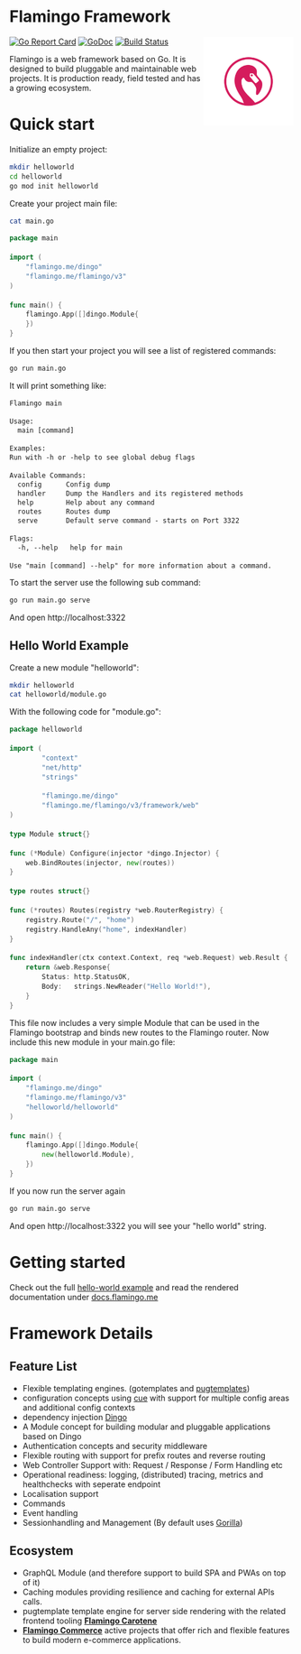 
# Flamingo Framework

<img align="right" width="159px" src="https://raw.githubusercontent.com/i-love-flamingo/flamingo/master/docs/assets/flamingo-logo-only-pink-on-white.png">


[![Go Report Card](https://goreportcard.com/badge/github.com/i-love-flamingo/flamingo)](https://goreportcard.com/report/github.com/i-love-flamingo/flamingo) [![GoDoc](https://godoc.org/github.com/i-love-flamingo/flamingo?status.svg)](https://godoc.org/github.com/i-love-flamingo/flamingo) [![Build Status](https://travis-ci.org/i-love-flamingo/flamingo.svg)](https://travis-ci.org/i-love-flamingo/flamingo)


Flamingo is a web framework based on Go. It is designed to build pluggable and maintainable web projects.
It is production ready, field tested and has a growing ecosystem.


# Quick start

Initialize an empty project:

```bash
mkdir helloworld
cd helloworld
go mod init helloworld
```

Create your project main file:

```bash
cat main.go
``` 

```go
package main

import (
	"flamingo.me/dingo"
	"flamingo.me/flamingo/v3"
)

func main() {
	flamingo.App([]dingo.Module{
	})
}
```

If you then start your project you will see a list of registered commands:
```bash
go run main.go
``` 

It will print something like:
```
Flamingo main

Usage:
  main [command]

Examples:
Run with -h or -help to see global debug flags

Available Commands:
  config      Config dump
  handler     Dump the Handlers and its registered methods
  help        Help about any command
  routes      Routes dump
  serve       Default serve command - starts on Port 3322

Flags:
  -h, --help   help for main

Use "main [command] --help" for more information about a command.
```

To start the server use the following sub command:

```bash
go run main.go serve
``` 

And open http://localhost:3322

## Hello World Example

Create a new module "helloworld":


```bash
mkdir helloworld
cat helloworld/module.go
``` 

With the following code for "module.go":

```go
package helloworld

import (
    	"context"
    	"net/http"
    	"strings"
    
    	"flamingo.me/dingo"
    	"flamingo.me/flamingo/v3/framework/web"
)

type Module struct{}

func (*Module) Configure(injector *dingo.Injector) {
	web.BindRoutes(injector, new(routes))
}

type routes struct{}

func (*routes) Routes(registry *web.RouterRegistry) {
	registry.Route("/", "home")
	registry.HandleAny("home", indexHandler)
}

func indexHandler(ctx context.Context, req *web.Request) web.Result {
	return &web.Response{
		Status: http.StatusOK,
		Body:   strings.NewReader("Hello World!"),
	}
}
```

This file now includes a very simple Module that can be used in the Flamingo bootstrap and binds new routes to the Flamingo router.
Now include this new module in your main.go file:

```go
package main

import (
	"flamingo.me/dingo"
	"flamingo.me/flamingo/v3"
	"helloworld/helloworld"
)

func main() {
	flamingo.App([]dingo.Module{
        new(helloworld.Module),
	})
}
```

If you now run the server again 

```bash
go run main.go serve
``` 

And open http://localhost:3322 you will see your "hello world" string.



# Getting started

Check out the full [hello-world example](https://github.com/i-love-flamingo/example-helloworld)
and read the rendered documentation under [docs.flamingo.me](https://docs.flamingo.me/)

# Framework Details

## Feature List

* Flexible templating engines. (gotemplates and [pugtemplates](https://github.com/i-love-flamingo/pugtemplate))
* configuration concepts using [cue](https://cuelang.org/) with support for multiple config areas and additional config contexts
* dependency injection  [Dingo](https://github.com/i-love-flamingo/dingo) 
* A Module concept for building modular and pluggable applications based on Dingo
* Authentication concepts and security middleware
* Flexible routing with support for prefix routes and reverse routing
* Web Controller Support with: Request / Response / Form Handling etc
* Operational readiness: logging, (distributed) tracing, metrics and healthchecks with seperate endpoint
* Localisation support
* Commands
* Event handling
* Sessionhandling and Management (By default uses [Gorilla](https://github.com/gorilla/sessions))

## Ecosystem

* GraphQL Module (and therefore support to build SPA and PWAs on top of it)
* Caching modules providing resilience and caching for external APIs calls.
* pugtemplate template engine for server side rendering with the related frontend tooling **[Flamingo Carotene](https://github.com/i-love-flamingo/flamingo-carotene)**
* **[Flamingo Commerce](https://github.com/i-love-flamingo/flamingo-commerce)**  active projects that offer rich and flexible features to build modern e-commerce applications.

